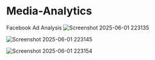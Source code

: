 # Media-Analytics
Facebook Ad Analysis
![Screenshot 2025-06-01 223135](https://github.com/user-attachments/assets/30e4b643-4cc9-4384-ad29-10404d319f63)

![Screenshot 2025-06-01 223145](https://github.com/user-attachments/assets/24b9f9c1-829c-4fb0-9776-92fb7719bcb5)

![Screenshot 2025-06-01 223154](https://github.com/user-attachments/assets/e4e41d0a-ffe7-4a91-bc88-d5cf40ead01c)


